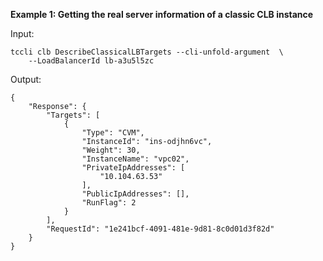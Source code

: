 **Example 1: Getting the real server information of a classic CLB instance**



Input: 

```
tccli clb DescribeClassicalLBTargets --cli-unfold-argument  \
    --LoadBalancerId lb-a3u5l5zc
```

Output: 
```
{
    "Response": {
        "Targets": [
            {
                "Type": "CVM",
                "InstanceId": "ins-odjhn6vc",
                "Weight": 30,
                "InstanceName": "vpc02",
                "PrivateIpAddresses": [
                    "10.104.63.53"
                ],
                "PublicIpAddresses": [],
                "RunFlag": 2
            }
        ],
        "RequestId": "1e241bcf-4091-481e-9d81-8c0d01d3f82d"
    }
}
```

